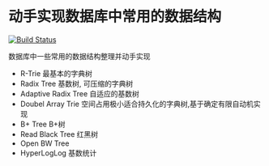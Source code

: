 # 动手实现数据库中常用的数据结构

[![Build Status](https://travis-ci.org/joemccann/dillinger.svg?branch=master)](https://travis-ci.org/joemccann/dillinger)

数据库中一些常用的数据结构整理并动手实现

- R-Trie 最基本的字典树
- Radix Tree 基数树, 可压缩的字典树
- Adaptive Radix Tree 自适应的基数树
- Doubel Array Trie 空间占用极小适合持久化的字典树,基于确定有限自动机实现
- B+ Tree B+树
- Read Black Tree 红黑树
- Open BW Tree
- HyperLogLog 基数统计
